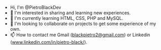 - Hi, I'm @PietroBlackDev
- 👀 I'm interested in sharing and learning new experiences.
- 🌱 I'm currently learning HTML, CSS, PHP and MySQL.
- 💞️ I'm looking to collaborate on projects to get some experience of my own.
- 📫 How to contact me Gmail (blackpietro2@gmail.com) or Linkedin (www.linkedin.com/in/pietro-black/).

<!---
PietroBlackDev/PietroBlackDev is a ✨ special ✨ repository because its `README.md` (this file) appears on your GitHub profile.
You can click the Preview link to take a look at your changes.
--->

